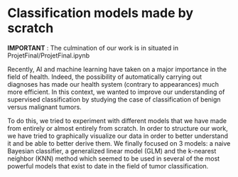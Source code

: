 # Classification models made by scratch

**IMPORTANT** : The culmination of our work is in situated in ProjetFinal/ProjetFinal.ipynb

Recently, AI and machine learning have taken on a major importance in the field of health. Indeed, the possibility of automatically carrying out diagnoses has made our health system (contrary to appearances) much more efficient. In this context, we wanted to improve our understanding of supervised classification by studying the case of classification of benign versus malignant tumors.

To do this, we tried to experiment with different models that we have made from entirely or almost entirely from scratch. In order to structure our work, we have tried to graphically visualize our data in order to better understand it and be able to better derive them. We finally focused on 3 models: a naive Bayesian classifier, a generalized linear model (GLM) and the k-nearest neighbor (KNN) method which seemed to be used in several of the most powerful models that exist to date in the field of tumor classification.

